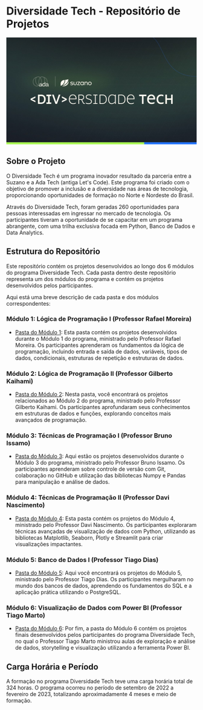# Diversidade Tech - Repositório de Projetos

![Diversidade Tech](https://github.com/jorgeluizfigueira/letscode-diversidadetech/blob/main/logo-diversidade-tech.png)

## Sobre o Projeto

O Diversidade Tech é um programa inovador resultado da parceria entre a Suzano e a Ada Tech (antiga Let's Code). Este programa foi criado com o objetivo de promover a inclusão e a diversidade nas áreas de tecnologia, proporcionando oportunidades de formação no Norte e Nordeste do Brasil.

Através do Diversidade Tech, foram geradas 260 oportunidades para pessoas interessadas em ingressar no mercado de tecnologia. Os participantes tiveram a oportunidade de se capacitar em um programa abrangente, com uma trilha exclusiva focada em Python, Banco de Dados e Data Analytics.

## Estrutura do Repositório

Este repositório contém os projetos desenvolvidos ao longo dos 6 módulos do programa Diversidade Tech. Cada pasta dentro deste repositório representa um dos módulos do programa e contém os projetos desenvolvidos pelos participantes.

Aqui está uma breve descrição de cada pasta e dos módulos correspondentes:

### Módulo 1: Lógica de Programação I (Professor Rafael Moreira)

- [Pasta do Módulo 1](./modulo-1): Esta pasta contém os projetos desenvolvidos durante o Módulo 1 do programa, ministrado pelo Professor Rafael Moreira. Os participantes aprenderam os fundamentos da lógica de programação, incluindo entrada e saída de dados, variáveis, tipos de dados, condicionais, estruturas de repetição e estruturas de dados.

### Módulo 2: Lógica de Programação II (Professor Gilberto Kaihami)

- [Pasta do Módulo 2](./modulo-2): Nesta pasta, você encontrará os projetos relacionados ao Módulo 2 do programa, ministrado pelo Professor Gilberto Kaihami. Os participantes aprofundaram seus conhecimentos em estruturas de dados e funções, explorando conceitos mais avançados de programação.

### Módulo 3: Técnicas de Programação I (Professor Bruno Issamo)

- [Pasta do Módulo 3](./modulo-3): Aqui estão os projetos desenvolvidos durante o Módulo 3 do programa, ministrado pelo Professor Bruno Issamo. Os participantes aprenderam sobre controle de versão com Git, colaboração no GitHub e utilização das bibliotecas Numpy e Pandas para manipulação e análise de dados.

### Módulo 4: Técnicas de Programação II (Professor Davi Nascimento)

- [Pasta do Módulo 4](./modulo-4): Esta pasta contém os projetos do Módulo 4, ministrado pelo Professor Davi Nascimento. Os participantes exploraram técnicas avançadas de visualização de dados com Python, utilizando as bibliotecas Matplotlib, Seaborn, Plotly e Streamlit para criar visualizações impactantes.

### Módulo 5: Banco de Dados I (Professor Tiago Dias)

- [Pasta do Módulo 5](./modulo-5): Aqui você encontrará os projetos do Módulo 5, ministrado pelo Professor Tiago Dias. Os participantes mergulharam no mundo dos bancos de dados, aprendendo os fundamentos do SQL e a aplicação prática utilizando o PostgreSQL.

### Módulo 6: Visualização de Dados com Power BI (Professor Tiago Marto)

- [Pasta do Módulo 6](./modulo-6): Por fim, a pasta do Módulo 6 contém os projetos finais desenvolvidos pelos participantes do programa Diversidade Tech, no qual o Professor Tiago Marto ministrou aulas de exploração e análise de dados, storytelling e visualização utilizando a ferramenta Power BI.

## Carga Horária e Período

A formação no programa Diversidade Tech teve uma carga horária total de 324 horas. O programa ocorreu no período de setembro de 2022 a fevereiro de 2023, totalizando aproximadamente 4 meses e meio de formação.




